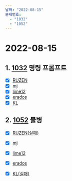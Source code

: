 ```yaml
---
날짜: "2022-08-15"
문제번호: 
  - "1032"
  - "1052"
---
```


# 2022-08-15

## 1. [1032](https://www.acmicpc.net/problem/1032) 명령 프롬프트 

- [X] [RUZEN](./1032_RUZEN.md)
- [X] [mj](./1032_mj.md)
- [X] [lime12](./1032_lime12.md)
- [X] [erados](./1032_erados.md)
- [X] [KL](./1032_KL.md)

## 2. [1052](https://www.acmicpc.net/problem/1052) 물병

- [X] [RUZEN(실패)](./1052_RUZEN.md)
- [X] [mj](./1052_mj.md)
- [X] [lime12](./1052_lime12.md)
- [X] [erados](./1052_erados.md)
- [X] [KL(실패)](./1052_KL.md)

